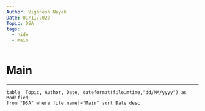 ```yaml
---
Author: Vighnesh Nayak
Date: 01/11/2023
Topic: DSA
tags:
  - hide
  - main
---
```

# Main
---

```dataview
table  Topic, Author, Date, dateformat(file.mtime,"dd/MM/yyyy") as Modified
from "DSA" where file.name!="Main" sort Date desc 
```






